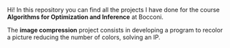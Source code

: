 Hi! In this repository you can find all the projects I have done for the course **Algorithms for Optimization and Inference** at Bocconi.


The **image compression** project consists in developing a program to recolor a picture reducing the number of colors, solving an IP.

